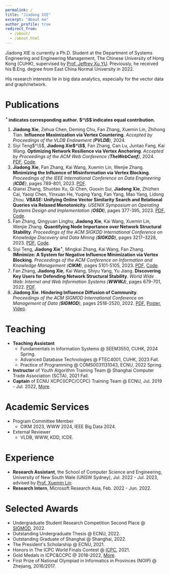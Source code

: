 ```yaml
---
permalink: /
title: "Jiadong XIE"
excerpt: "About me"
author_profile: true
redirect_from: 
  - /about/
  - /about.html
---
```


Jiadong XIE is currently a Ph.D. Student at the Department of Systems Engineering and Engineering Management, The Chinese University of Hong Kong (CUHK), supervised by [Prof. Jeffrey Xu YU](https://www.se.cuhk.edu.hk/people/academic-staff/prof-yu-xu-jeffrey/).
Previously, he received his B.Eng. degree from East China Normal University in 2022.

His research interests lie in big data analytics, especially for the vector data and graph/network.


Publications
======
**$^\star$ indicates corresponding author.**
**$^\S$ indicates equal contribution.**

1. **Jiadong Xie**, Zehua Chen, Deming Chu, Fan Zhang, Xuemin Lin, Zhihong Tian.
   **Influence Maximization via Vertex Countering**.
   *Accepted by Proceedings of the VLDB Endowment (**PVLDB**)*, 2024.
2. Siyi Teng$^\S$, **Jiadong Xie$^\S$**, Fan Zhang, Can Lu, Juntao Fang, Kai Wang.
   **Optimizing Network Resilience via Vertex Anchoring**.
   *Accepted by Proceedings of the ACM Web Conference (**TheWebConf**)*, 2024. [PDF](/files/paper/%5Bwww24%5Dfollower-maximization.pdf), [Code](https://github.com/Tsyxxxka/Follower-Maximization).
3. **Jiadong Xie**, Fan Zhang, Kai Wang, Xuemin Lin, Wenjie Zhang.
   **Minimizing the Influence of Misinformation via Vertex Blocking**.
   *Proceedings of the IEEE International Conference on Data Engineering (**ICDE**)*, pages 789-801, 2023.
   [PDF](/files/paper/%5Bicde23%5DInfluence%20Minimization.pdf).
4. Qianxi Zhang, Shuotao Xu, Qi Chen, Guoxin Sui, **Jiadong Xie**, Zhizhen Cai, Yaoqi Chen, Yinxuan He, Yuqing Yang, Fan Yang, Mao Yang, Lidong Zhou.
   **VBASE: Unifying Online Vector Similarity Search and Relational Queries via Relaxed Monotonicity**.
   *USENIX Symposium on Operating Systems Design and Implementation (**OSDI**)*, pages 377-395, 2023.
   [PDF](/files/paper/%5Bosdi23%5Dmulti-topk.pdf), [Code](https://github.com/Catoverflow/VBASE-artifacts).
5. Fan Zhang, Qingyuan Linghu, **Jiadong Xie**, Kai Wang, Xuemin Lin, Wenjie Zhang.
   **Quantifying Node Importance over Network Structural Stability**.
   *Proceedings of the ACM SIGKDD International Conference on Knowledge Discovery and Data Mining (**SIGKDD**)*, pages 3217–3228, 2023. [PDF](/files/paper/%5Bkdd23%5Dnode-importance.pdf), [Code](https://github.com/Xiejiadong/Quantifying-Node-Importance-over-Network-Structural-Stability).
6. Siyi Teng, **Jiadong Xie$^\star$**, Mingkai Zhang, Kai Wang, Fan Zhang.
   **IMinimize: A System for Negative Influence Minimization via Vertex Blocking**.
   *Proceedings of the ACM Conference on Information and Knowledge Management (**CIKM**)*, pages 5101-5105, 2023.
   [PDF](/files/paper/%5Bcikm23%5DIMinimize--demo.pdf), [Code](https://github.com/Tsyxxxka/IMinimize).
7. Fan Zhang, **Jiadong Xie**, Kai Wang, Shiyu Yang, Yu Jiang. **Discovering Key Users for Defending Network Structural Stability**.
   *World Wide Web: Internet and Web Information Systems (**WWWJ**)*, pages 679-701, 2022.
   [PDF](/files/paper/%5Bwwwj22%5Dcollapse%20coreness.pdf).
8. **Jiadong Xie**. **Hindering Influence Diffusion of Community**.
   *Proceedings of the ACM SIGMOD International Conference on Management of Data (**SIGMOD**)*, pages 2518-2520, 2022.
   [PDF](/files/paper/%5Bsigmod22%5DHindering%20Influence%20Diffusion%20of%20Community.pdf), [Poster](/files/attachments/Jiadong_Xie_Poster.pdf), [Video](/files/attachments/Jiadong_Xie_pre_video.mp4).


Teaching
======

- **Teaching Assistant**
  - Fundamentals in Information Systems @ SEEM3550, CUHK, 2024 Spring.
  - Advanced Database Technologies @ FTEC4001, CUHK, 2023 Fall.
  - Practice of Programming @ COMS0031131043, ECNU, 2022 Spring.
- **Instructor** of Youth Algorithm Training Team @ Shanghai Computer Trade Association (SCTA), 2021 Fall.
- **Captain** of ECNU XCPC(ICPC/CCPC) Training Team @ ECNU, Jul. 2019 - Jul. 2022, [More](/competition/).


Academic Services
======
- Program Committee Member
  - CIKM 2023, WWW 2024, IEEE Big Data 2024.
- External Reviewer
  - VLDB, WWW, KDD, ICDE.


Experience
======
- **Research Assistant**, the School of Computer Science and Engineering, University of New South Wale (UNSW Sydney), Jul. 2022 - Jul. 2023, advised by [Prof. Xuemin Lin](http://www.cse.unsw.edu.au/~lxue/).
- **Research Intern**, Microsoft Research Asia, Feb. 2022 - Jun. 2022.

Selected Awards
======
- Undergraduate Student Research Competition Second Place @ [SIGMOD](/files/awards/Sigmod2022-certificate.pdf), 2022.
- Outstanding Undergraduate Thesis @ ECNU, 2022.
- Outstanding Graduate of Shanghai @ Shanghai, 2022.
- The President's Scholarship @ ECNU, 2021.
- Honors in The ICPC World Finals Contest @ [ICPC](/files/awards/2020-Invitational-PLACE.pdf), 2021.
- Gold Medals in ICPC&CCPC @ 2018-2022, [More](/competition/).
- First Prize of National Olympiad in Informatics in Provinces (NOIP) @ Zhejiang, 2016/2017.